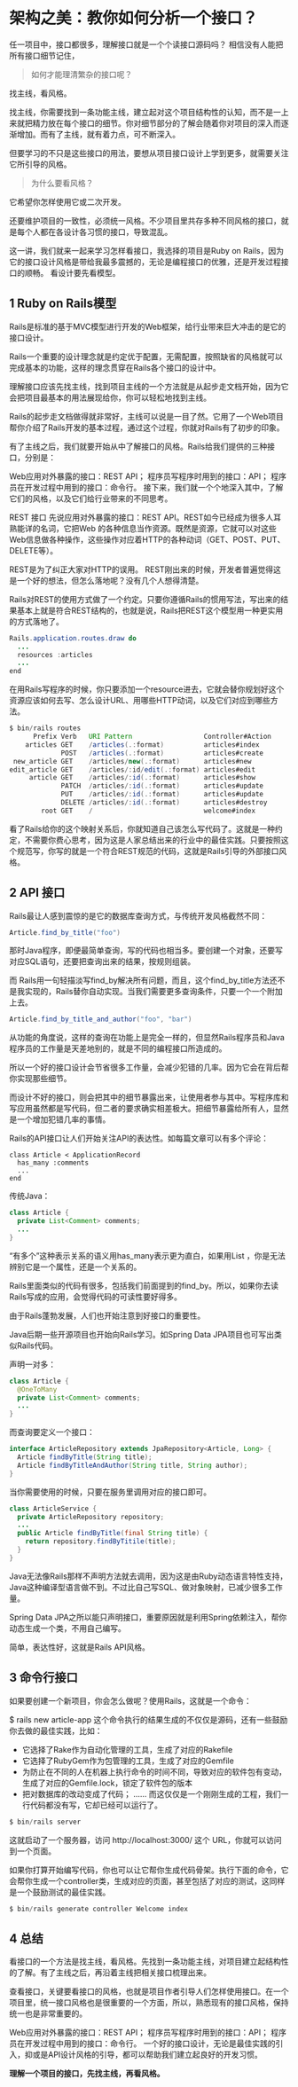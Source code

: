 # 架构之美：教你如何分析一个接口？

任一项目中，接口都很多，理解接口就是一个个读接口源码吗？
相信没有人能把所有接口细节记住，

> 如何才能理清繁杂的接口呢？

找主线，看风格。

找主线，你需要找到一条功能主线，建立起对这个项目结构性的认知，而不是一上来就把精力放在每个接口的细节。你对细节部分的了解会随着你对项目的深入而逐渐增加。而有了主线，就有着力点，可不断深入。

但要学习的不只是这些接口的用法，要想从项目接口设计上学到更多，就需要关注它所引导的风格。

> 为什么要看风格？

它希望你怎样使用它或二次开发。

还要维护项目的一致性，必须统一风格。不少项目里共存多种不同风格的接口，就是每个人都在各设计各习惯的接口，导致混乱。

这一讲，我们就来一起来学习怎样看接口，我选择的项目是Ruby on Rails，因为它的接口设计风格是带给我最多震撼的，无论是编程接口的优雅，还是开发过程接口的顺畅。
看设计要先看模型。

## 1 Ruby on Rails模型

Rails是标准的基于MVC模型进行开发的Web框架，给行业带来巨大冲击的是它的接口设计。

Rails一个重要的设计理念就是约定优于配置，无需配置，按照缺省的风格就可以完成基本的功能，这样的理念贯穿在Rails各个接口的设计中。

理解接口应该先找主线，找到项目主线的一个方法就是从起步走文档开始，因为它会把项目最基本的用法展现给你，你可以轻松地找到主线。

Rails的起步走文档做得就非常好，主线可以说是一目了然。它用了一个Web项目帮你介绍了Rails开发的基本过程，通过这个过程，你就对Rails有了初步的印象。

有了主线之后，我们就要开始从中了解接口的风格。Rails给我们提供的三种接口，分别是：

Web应用对外暴露的接口：REST API；
程序员写程序时用到的接口：API；
程序员在开发过程中用到的接口：命令行。
接下来，我们就一个个地深入其中，了解它们的风格，以及它们给行业带来的不同思考。

REST 接口
先说应用对外暴露的接口：REST API。REST如今已经成为很多人耳熟能详的名词，它把Web 的各种信息当作资源。既然是资源，它就可以对这些Web信息做各种操作，这些操作对应着HTTP的各种动词（GET、POST、PUT、DELETE等）。

REST是为了纠正大家对HTTP的误用。 REST刚出来的时候，开发者普遍觉得这是一个好的想法，但怎么落地呢？没有几个人想得清楚。

Rails对REST的使用方式做了一个约定。只要你遵循Rails的惯用写法，写出来的结果基本上就是符合REST结构的，也就是说，Rails把REST这个模型用一种更实用的方式落地了。

```java
Rails.application.routes.draw do
  ...
  resources :articles
  ...
end
```

在用Rails写程序的时候，你只要添加一个resource进去，它就会替你规划好这个资源应该如何去写、怎么设计URL、用哪些HTTP动词，以及它们对应到哪些方法。

```java
$ bin/rails routes
      Prefix Verb   URI Pattern                  Controller#Action
    articles GET    /articles(.:format)          articles#index
             POST   /articles(.:format)          articles#create
 new_article GET    /articles/new(.:format)      articles#new
edit_article GET    /articles/:id/edit(.:format) articles#edit
     article GET    /articles/:id(.:format)      articles#show
             PATCH  /articles/:id(.:format)      articles#update
             PUT    /articles/:id(.:format)      articles#update
             DELETE /articles/:id(.:format)      articles#destroy
        root GET    /                            welcome#index
```

看了Rails给你的这个映射关系后，你就知道自己该怎么写代码了。这就是一种约定，不需要你费心思考，因为这是人家总结出来的行业中的最佳实践。只要按照这个规范写，你写的就是一个符合REST规范的代码，这就是Rails引导的外部接口风格。

## 2 API 接口

Rails最让人感到震惊的是它的数据库查询方式，与传统开发风格截然不同：

```java
Article.find_by_title("foo")
```

那时Java程序，即便最简单查询，写的代码也相当多。要创建一个对象，还要写对应SQL语句，还要把查询出来的结果，按规则组装。

而 Rails用一句轻描淡写find_by解决所有问题，而且，这个find_by_title方法还不是我实现的，Rails替你自动实现。当我们需要更多查询条件，只要一个一个附加上去。

```java
Article.find_by_title_and_author("foo", "bar")
```

从功能的角度说，这样的查询在功能上是完全一样的，但显然Rails程序员和Java程序员的工作量是天差地别的，就是不同的编程接口所造成的。

所以一个好的接口设计会节省很多工作量，会减少犯错的几率。因为它会在背后帮你实现那些细节。

而设计不好的接口，则会把其中的细节暴露出来，让使用者参与其中。写程序库和写应用虽然都是写代码，但二者的要求确实相差极大。把细节暴露给所有人，显然是一个增加犯错几率的事情。

Rails的API接口让人们开始关注API的表达性。如每篇文章可以有多个评论：

```clike
class Article < ApplicationRecord
  has_many :comments
  ...
end
```

传统Java：

```java
class Article {
  private List<Comment> comments;
  ...
}
```

“有多个”这种表示关系的语义用has_many表示更为直白，如果用List ，你是无法辨别它是一个属性，还是一个关系的。

Rails里面类似的代码有很多，包括我们前面提到的find_by。所以，如果你去读Rails写成的应用，会觉得代码的可读性要好得多。

由于Rails蓬勃发展，人们也开始注意到好接口的重要性。

Java后期一些开源项目也开始向Rails学习。如Spring Data JPA项目也可写出类似Rails代码。

声明一对多：

```java
class Article {
  @OneToMany
  private List<Comment> comments;
  ...
}
```

而查询要定义一个接口：

```java
interface ArticleRepository extends JpaRepository<Article, Long> {
  Article findByTitle(String title);
  Article findByTitleAndAuthor(String title, String author);
}
```

当你需要使用的时候，只要在服务里调用对应的接口即可。

```java
class ArticleService {
  private ArticleRepository repository;
  ...
  public Article findByTitle(final String title) {
    return repository.findByTitile(title);
  }
}
```

Java无法像Rails那样不声明方法就去调用，因为这是由Ruby动态语言特性支持，Java这种编译型语言做不到。不过比自己写SQL、做对象映射，已减少很多工作量。

Spring Data JPA之所以能只声明接口，重要原因就是利用Spring依赖注入，帮你动态生成一个类，不用自己编写。

简单，表达性好，这就是Rails API风格。

## 3 命令行接口

如果要创建一个新项目，你会怎么做呢？使用Rails，这就是一个命令：

$ rails new article-app
这个命令执行的结果生成的不仅仅是源码，还有一些鼓励你去做的最佳实践，比如：

-  它选择了Rake作为自动化管理的工具，生成了对应的Rakefile
-  它选择了RubyGem作为包管理的工具，生成了对应的Gemfile
-  为防止在不同的人在机器上执行命令的时间不同，导致对应的软件包有变动，生成了对应的Gemfile.lock，锁定了软件包的版本
-  把对数据库的改动变成了代码；
   ……
   而这仅仅是一个刚刚生成的工程，我们一行代码都没有写，它却已经可以运行了。

```java
$ bin/rails server
```

这就启动了一个服务器，访问 http://localhost:3000/ 这个 URL，你就可以访问到一个页面。

如果你打算开始编写代码，你也可以让它帮你生成代码骨架。执行下面的命令，它会帮你生成一个controller类，生成对应的页面，甚至包括了对应的测试，这同样是一个鼓励测试的最佳实践。

```java
$ bin/rails generate controller Welcome index
```

## 4 总结

看接口的一个方法是找主线，看风格。先找到一条功能主线，对项目建立起结构性的了解。有了主线之后，再沿着主线把相关接口梳理出来。

查看接口，关键要看接口的风格，也就是项目作者引导人们怎样使用接口。在一个项目里，统一接口风格也是很重要的一个方面，所以，熟悉现有的接口风格，保持统一也是非常重要的。

Web应用对外暴露的接口：REST API；
程序员写程序时用到的接口：API；
程序员在开发过程中用到的接口：命令行。
一个好的接口设计，无论是最佳实践的引入，抑或是API设计风格的引导，都可以帮助我们建立起良好的开发习惯。

**理解一个项目的接口，先找主线，再看风格。**